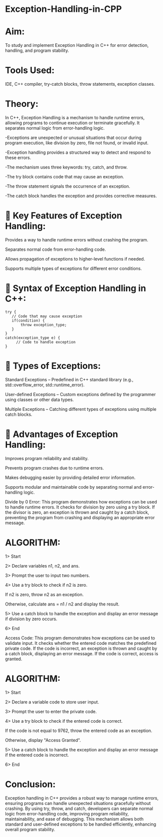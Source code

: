 # Exception-Handling-in-CPP

# Aim: 
To study and implement Exception Handling in C++ for error detection, handling, and program stability.

# Tools Used: 
IDE, C++ compiler, try-catch blocks, throw statements, exception classes.

# Theory:

In C++, Exception Handling is a mechanism to handle runtime errors, allowing programs to continue execution or terminate gracefully. It separates normal logic from error-handling logic.

-Exceptions are unexpected or unusual situations that occur during program execution, like division by zero, file not found, or invalid input.

-Exception handling provides a structured way to detect and respond to these errors.

-The mechanism uses three keywords: try, catch, and throw.

-The try block contains code that may cause an exception.

-The throw statement signals the occurrence of an exception.

-The catch block handles the exception and provides corrective measures.

# 🔹 Key Features of Exception Handling:

Provides a way to handle runtime errors without crashing the program.

Separates normal code from error-handling code.

Allows propagation of exceptions to higher-level functions if needed.

Supports multiple types of exceptions for different error conditions.

# 🔹 Syntax of Exception Handling in C++:
```
try {
   // Code that may cause exception
   if(condition) {
       throw exception_type;
   }
} 
catch(exception_type e) {
     // Code to handle exception
}
```
# 🔹 Types of Exceptions:

Standard Exceptions – Predefined in C++ standard library (e.g., std::overflow_error, std::runtime_error).

User-defined Exceptions – Custom exceptions defined by the programmer using classes or other data types.

Multiple Exceptions – Catching different types of exceptions using multiple catch blocks.

# 🔹 Advantages of Exception Handling:

Improves program reliability and stability.

Prevents program crashes due to runtime errors.

Makes debugging easier by providing detailed error information.

Supports modular and maintainable code by separating normal and error-handling logic.

Divide by 0 Error:
This program demonstrates how exceptions can be used to handle runtime errors. It checks for division by zero using a try block. If the divisor is zero, an exception is thrown and caught by a catch block, preventing the program from crashing and displaying an appropriate error message.

# ALGORITHM:

1> Start

2> Declare variables n1, n2, and ans.

3> Prompt the user to input two numbers.

4> Use a try block to check if n2 is zero.

If n2 is zero, throw n2 as an exception.

Otherwise, calculate ans = n1 / n2 and display the result.

5> Use a catch block to handle the exception and display an error message if division by zero occurs.

6> End

Access Code:
This program demonstrates how exceptions can be used to validate input. It checks whether the entered code matches the predefined private code. If the code is incorrect, an exception is thrown and caught by a catch block, displaying an error message. If the code is correct, access is granted.

# ALGORITHM:

1> Start

2> Declare a variable code to store user input.

3> Prompt the user to enter the private code.

4> Use a try block to check if the entered code is correct.

If the code is not equal to 9762, throw the entered code as an exception.

Otherwise, display "Access Granted".

5> Use a catch block to handle the exception and display an error message if the entered code is incorrect.

6> End

# Conclusion:
Exception handling in C++ provides a robust way to manage runtime errors, ensuring programs can handle unexpected situations gracefully without crashing. By using try, throw, and catch, developers can separate normal logic from error-handling code, improving program reliability, maintainability, and ease of debugging. This mechanism allows both standard and user-defined exceptions to be handled efficiently, enhancing overall program stability.
